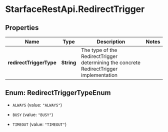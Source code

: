 # StarfaceRestApi.RedirectTrigger

## Properties
Name | Type | Description | Notes
------------ | ------------- | ------------- | -------------
**redirectTriggerType** | **String** | The type of the RedirectTrigger determining the concrete RedirectTrigger implementation | 


<a name="RedirectTriggerTypeEnum"></a>
## Enum: RedirectTriggerTypeEnum


* `ALWAYS` (value: `"ALWAYS"`)

* `BUSY` (value: `"BUSY"`)

* `TIMEOUT` (value: `"TIMEOUT"`)




